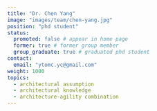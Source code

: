 ```yaml
---
title: "Dr. Chen Yang"
image: "images/team/chen-yang.jpg"
position: "phd student"
status:
  promoted: false # appear in home page
  former: true # former group member
  group_graduate: true # graduated phd student
contact:
  email: "ytomc.yc@gmail.com"
weight: 1000
topics:
  - architectural assumption 
  - architectural knowledge
  - architecture-agility combination
---
```




